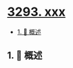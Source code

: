 # [3293. xxx](https://github.com/Tdahuyou/TNotes.leetcode/tree/main/notes/3293.%20xxx)

<!-- region:toc -->

- [1. 📝 概述](#1--概述)

<!-- endregion:toc -->

## 1. 📝 概述
